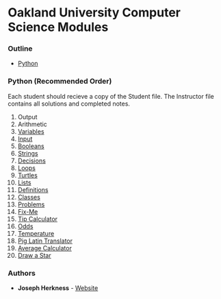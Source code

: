 # Oakland University Computer Science Modules

### Outline

- [Python](https://github.com/jpherkness/Oakland-University-Outreach/tree/master/Python)

### Python (Recommended Order)

Each student should recieve a copy of the Student file. The Instructor file contains all solutions and completed notes.

1. Output
2. Arithmetic
3. [Variables](https://github.com/jpherkness/Oakland-University-Outreach/blob/master/Python/Instructor/variables.py)
4. [Input](https://github.com/jpherkness/Oakland-University-Outreach/blob/master/Python/Instructor/input.py)
5. [Booleans](https://github.com/jpherkness/Oakland-University-Outreach/blob/master/Python/Instructor/booleans.py)
6. [Strings](https://github.com/jpherkness/Oakland-University-Outreach/blob/master/Python/Instructor/strings.py)
7. [Decisions](https://github.com/jpherkness/Oakland-University-Outreach/blob/master/Python/Instructor/decisions.py)
8. [Loops](https://github.com/jpherkness/Oakland-University-Outreach/blob/master/Python/Instructor/loops.py)
9. [Turtles](https://github.com/jpherkness/Oakland-University-Outreach/blob/master/Python/Instructor/turtles.py)
10. [Lists](https://github.com/jpherkness/Oakland-University-Outreach/blob/master/Python/Instructor/lists.py)
11. [Definitions](https://github.com/jpherkness/Oakland-University-Outreach/blob/master/Python/Instructor/definitions.py)
12. [Classes](https://github.com/jpherkness/Oakland-University-Outreach/blob/master/Python/Instructor/classes.py)
13. [Problems](https://github.com/jpherkness/Oakland-University-Outreach/tree/master/Python/Instructor/Problems)
  1. [Fix-Me](https://github.com/jpherkness/Oakland-University-Outreach/tree/master/Python/Instructor/Problems/fix-me.py)
  2. [Tip Calculator](https://github.com/jpherkness/Oakland-University-Outreach/tree/master/Python/Instructor/Problems/tip.py)
  3. [Odds](https://github.com/jpherkness/Oakland-University-Outreach/tree/master/Python/Instructor/Problems/odds.py)
  4. [Temperature](https://github.com/jpherkness/Oakland-University-Outreach/tree/master/Python/Instructor/Problems/temperature.py)
  5. [Pig Latin Translator](https://github.com/jpherkness/Oakland-University-Outreach/tree/master/Python/Instructor/Problems/pig-latin.py)
  6. [Average Calculator](https://github.com/jpherkness/Oakland-University-Outreach/tree/master/Python/Instructor/Problems/average.py)
  7. [Draw a Star](https://github.com/jpherkness/Oakland-University-Outreach/tree/master/Python/Instructor/Problems/draw-star.py)
  

### Authors

- **Joseph Herkness** - [Website](http://josephherkness.me)
